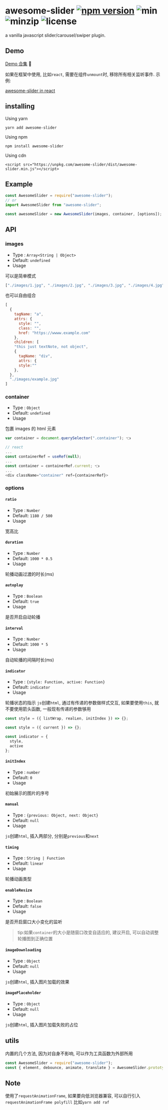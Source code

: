 # awesome-slider [![npm version](https://img.shields.io/npm/v/awesome-slider.svg?style=flat)](https://www.npmjs.com/package/awesome-slider) ![min](https://img.shields.io/bundlephobia/min/awesome-slider.svg) ![minzip](https://img.shields.io/bundlephobia/minzip/awesome-slider.svg) ![license](https://img.shields.io/npm/l/awesome-slider.svg)

a vanilla javascript slider/carousel/swiper plugin.

## Demo

[Demo 合集](https://metxnbr.github.io/awesome-slider/demo/) 🚀

如果在框架中使用, 比如`react`, 需要在组件`unmount`时, 移除所有相关监听事件. 示例:

[awesome-slider in react](https://codesandbox.io/embed/reactawesomeslider-wtbjc)

## installing

Using yarn

`yarn add awesome-slider`

Using npm

`npm install awesome-slider`

Using cdn

`<script src="https://unpkg.com/awesome-slider/dist/awesome-slider.min.js"></script>`

## Example

```js
const AwesomeSlider = require("awesome-slider");
// or
import AwesomeSlider from "awesome-slider";

const awesomeSlider = new AwesomeSlider(images, container, [options]);
```

## API

### images

- Type : `Array<String | Object>`
- Default: `undefined`
- Usage

可以是简单模式

```js
["./images/1.jpg", "./images/2.jpg", "./images/3.jpg", "./images/4.jpg"];
```

也可以自由组合

```js
[
  {
    tagName: "a",
    attrs: {
      style: "",
      class: "",
      href: "https://wwww.example.com"
    },
    children: [
    "this just textNote, not object",
    {
      tagName: "div",
      attrs: {
      style:""
    },
  },
  "./images/example.jpg"
]
```

### container

- Type : `Object`
- Default: `undefined`
- Usage

包裹 images 的 html 元素

```js
var container = document.querySelector(".container"); 👈

// react
...
const containerRef = useRef(null);
...
const container = containerRef.current; 👈
...
<div className="container" ref={containerRef}>
```

### options

#### `ratio`

- Type : `Number`
- Default: `1180 / 500`
- Usage

宽高比

#### `duration`

- Type : `Number`
- Default: `1000 * 0.5`
- Usage

轮播动画过渡的时长(ms)

#### `autoplay`

- Type : `Boolean`
- Default: `true`
- Usage

是否开启自动轮播

#### `interval`

- Type : `Number`
- Default: `1000 * 5`
- Usage

自动轮播的间隔时长(ms)

#### `indicator`

- Type : `{style: Function, active: Function}`
- Default: `indicator`
- Usage

轮播状态的指示
`js`创建`html`, 通过有传递的参数做样式交互,
如果要使用`this`, 就不要使用箭头函数, 一般现有传递的参数够用

```js
const style = ({ listWrap, realLen, initIndex }) => {};

const style = ({ current }) => {};

const indicator = {
  style,
  active
};
```

#### `initIndex`

- Type : `number`
- Default: `0`
- Usage

初始展示的图片的序号

#### `manual`

- Type : `{previous: Object, next: Object}`
- Default: `null`
- Usage

`js`创建`html`, 插入两部分, 分别是`previous`和`next`

#### `timing`

- Type : `String | Function`
- Default: `linear`
- Usage

轮播动画类型

#### `enableResize`

- Type : `Boolean`
- Default: `false`
- Usage

是否开启窗口大小变化的监听

> tip:如果`container`的大小是随窗口改变自适应的, 建议开启, 可以自动调整轮播图到正确位置

#### `imageDownloading`

- Type : `Object`
- Default: `null`
- Usage

`js`创建`html`, 插入图片加载的效果

#### `imagePlaceholder`

- Type : `Object`
- Default: `null`
- Usage

`js`创建`html`, 插入图片加载失败的占位

## utils

内置的几个方法, 因为对自身不影响, 可以作为工具函数为外部所用

```js
const AwesomeSlider = require("awesome-slider");
const { element, debounce, animate, translate } = AwesomeSlider.prototype.utils;
```

## Note

使用了`requestAnimationFrame`, 如果要向低浏览器兼容, 可以自行引入`requestAnimationFrame polyfill` 比如`yarn add raf`
